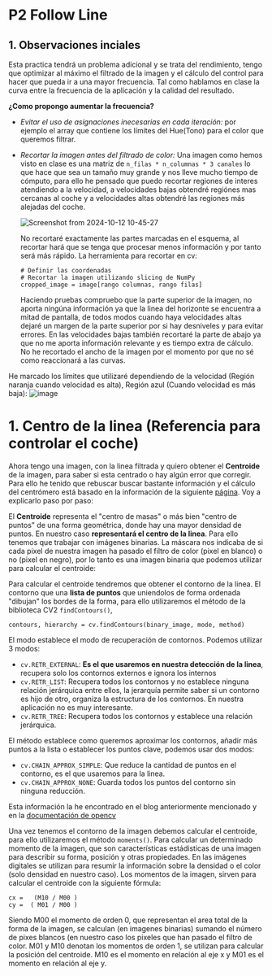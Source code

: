 # P2 Follow Line
## 1. Observaciones inciales
Esta practica tendrá un problema adicional y se trata del rendimiento, tengo que optimizar al máximo el filtrado de la imagen y 
el cálculo del control para hacer que pueda ir a una mayor frecuencia. Tal como hablamos en clase la curva entre la frecuencia de la aplicación
y la calidad del resultado.

**¿Como propongo aumentar la frecuencia?**

* *Evitar el uso de asignaciones inecesarias en cada iteración:* por ejemplo el array que contiene los límites
del Hue(Tono) para el color que queremos filtrar.

* *Recortar la imagen antes del filtrado de color:* Una imagen como hemos visto en clase es una matriz de `n_filas * n_columnas * 3 canales` lo que hace que sea un tamaño
  muy grande y nos lleve mucho tiempo de cómputo, para ello he pensado que puedo recortar regiones de interes atendiendo a la velocidad, a velocidades bajas obtendré regiónes mas cercanas al coche
  y a velocidades altas obtendré las regiones más alejadas del coche.

  ![Screenshot from 2024-10-12 10-45-27](https://github.com/user-attachments/assets/040fecc9-37a6-4644-aa13-7537d7707453)

  No recortaré exactamente las partes marcadas en el esquema, al recortar hará que se tenga que procesar menos información y por tanto será más rápido.
  La herramienta para recortar en cv:
  ```python3
  # Definir las coordenadas
  # Recortar la imagen utilizando slicing de NumPy
  cropped_image = image[rango columnas, rango filas]
  ```
  Haciendo pruebas compruebo que la parte superior de la imagen, no aporta ningúna información ya que la linea del horizonte se encuentra a mitad de pantalla, de todos modos cuando haya velocidades altas dejaré un
  margen de la parte superior por si hay desniveles y para evitar errores. En las velocidades bajas también recortaré la parte de abajo ya que no me aporta información relevante y es tiempo extra de cálculo. No he recortado el ancho de la imagen por el momento por que no sé como reaccionará a las curvas.

He marcado los límites que utilizaré dependiendo de la velocidad (Región naranja cuando velocidad es alta), Región azul (Cuando velocidad es más baja):
![image](https://github.com/user-attachments/assets/39931016-e467-448b-9a74-3f8ab6a2e652)

# 1. Centro de la linea (Referencia para controlar el coche)
Ahora tengo una imagen, con la linea filtrada y quiero obtener el **Centroide** de la imagen, para saber si esta centrado o hay algún error que corregir. Para ello he tenido que rebuscar buscar bastante información y el cálculo del centrómero está basado en la información de la siguiente [página](https://www.geeksforgeeks.org/python-opencv-find-center-of-contour/). Voy a explicarlo paso por paso:

El **Centroide** representa el "centro de masas" o más bien "centro de puntos" de una forma geométrica, donde hay una mayor densidad de puntos. En nuestro caso **representará el centro de la linea**. Para ello tenemos que trabajar con imágenes binarias. La máscara nos indicaba de si cada pixel de nuestra imagen ha pasado el filtro de color (pixel en blanco) o no (pixel en negro), por lo tanto es una imagen binaria que podemos utilizar para calcular el centroide:

Para calcular el centroide tendremos que obtener el contorno de la linea. El contorno que una **lista de puntos** que uniendolos de forma ordenada "dibujan" los bordes de la forma, para ello utilizaremos el método de la biblioteca CV2 `findContours()`,
```python3
contours, hierarchy = cv.findContours(binary_image, mode, method)
```
El modo establece el modo de recuperación de contornos. Podemos utilizar 3 modos:
* `cv.RETR_EXTERNAL`: **Es el que usaremos en nuestra detección de la linea**, recupera solo los contornos externos e ignora los internos
* `cv.RETR_LIST`:  Recupera todos los contornos y no establece ninguna relación jerárquica entre ellos, la jerarquía permite saber si un contorno es hijo de otro, organiza la estructura de los contornos. En nuestra aplicación no es muy interesante.
* `cv.RETR_TREE`: Recupera todos los contornos y establece una relación jerárquica.

El método establece como queremos aproximar los contornos, añadir más puntos a la lista o establecer los puntos clave, podemos usar dos modos:
* `cv.CHAIN_APPROX_SIMPLE`: Que reduce la cantidad de puntos en el contorno, es el que usaremos para la linea.
* `cv.CHAIN_APPROX_NONE`: Guarda todos los puntos del contorno sin ninguna reducción.

Esta información la he encontrado en el blog anteriormente mencionado y en la [documentación de opencv](https://docs.opencv.org/4.x/d4/d73/tutorial_py_contours_begin.html)

Una vez tenemos el contorno de la imagen debemos calcular el centroide, para ello utilizaremos el método `moments()`. Para calcular un determinado momento de la imagen, que son características estádisticas de una imagen para describir su forma, posición y otras propiedades. En las imágenes digitales se utilizan para resumir la información sobre la densidad o el color (solo densidad en nuestro caso). Los momentos de la imagen, sirven para calcular el centroide con la siguiente fórmula:
```python3
cx =   (M10 / M00 )
cy =  ( M01 / M00 )
```
Siendo M00 el momento de orden 0, que representan el area total de la forma de la imagen, se calculan (en imagenes binarias) sumando el número de pixes blancos (en nuestro caso los pixeles que han pasado el filtro de color. M01 y M10 denotan los momentos de orden 1, se utilizan para calcular la posición del centroide. M10 es el momento en relación al eje x y M01 es el momento en relación al eje y.

